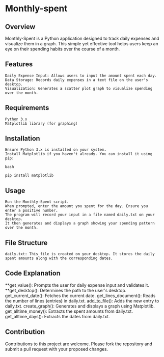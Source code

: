 # Monthly-spent

## Overview

Monthly-Spent is a Python application designed to track daily expenses and visualize them in a graph. This simple yet effective tool helps users keep an eye on their spending habits over the course of a month.
## Features

    Daily Expense Input: Allows users to input the amount spent each day.
    Data Storage: Records daily expenses in a text file on the user's desktop.
    Visualization: Generates a scatter plot graph to visualize spending over the month.

## Requirements

    Python 3.x
    Matplotlib library (for graphing)

## Installation

    Ensure Python 3.x is installed on your system.
    Install Matplotlib if you haven't already. You can install it using pip:

    bash

    pip install matplotlib

## Usage

    Run the Monthly-Spent script.
    When prompted, enter the amount you spent for the day. Ensure you enter a positive number.
    The program will record your input in a file named daily.txt on your desktop.
    It then generates and displays a graph showing your spending pattern over the month.

## File Structure

    daily.txt: This file is created on your desktop. It stores the daily spent amounts along with the corresponding dates.

## Code Explanation

**get_value(): Prompts the user for daily expense input and validates it.
**get_desktop(): Determines the path to the user's desktop.
    get_current_date(): Fetches the current date.
    get_lines_document(): Reads the number of lines (entries) in daily.txt.
    add_to_file(): Adds the new entry to daily.txt.
    create_graph(): Generates and displays a graph using Matplotlib.
    get_alltime_money(): Extracts the spent amounts from daily.txt.
    get_alltime_days(): Extracts the dates from daily.txt.

## Contribution

Contributions to this project are welcome. Please fork the repository and submit a pull request with your proposed changes.
